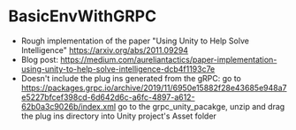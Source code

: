 # BasicEnvWithGRPC
 
* Rough implementation of the paper "Using Unity to Help Solve Intelligence" https://arxiv.org/abs/2011.09294
* Blog post: https://medium.com/aureliantactics/paper-implementation-using-unity-to-help-solve-intelligence-dcb4f1193c7e
* Doesn't include the plug ins generated from the gRPC: go to https://packages.grpc.io/archive/2019/11/6950e15882f28e43685e948a7e5227bfcef398cd-6d642d6c-a6fc-4897-a612-62b0a3c9026b/index.xml go to the grpc_unity_pacakge, unzip and drag the plug ins directory into  Unity project's Asset folder
